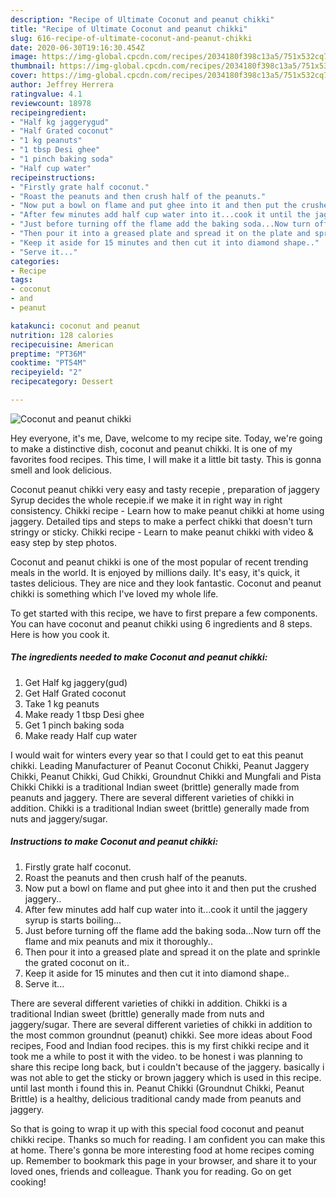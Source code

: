 ```yaml
---
description: "Recipe of Ultimate Coconut and peanut chikki"
title: "Recipe of Ultimate Coconut and peanut chikki"
slug: 616-recipe-of-ultimate-coconut-and-peanut-chikki
date: 2020-06-30T19:16:30.454Z
image: https://img-global.cpcdn.com/recipes/2034180f398c13a5/751x532cq70/coconut-and-peanut-chikki-recipe-main-photo.jpg
thumbnail: https://img-global.cpcdn.com/recipes/2034180f398c13a5/751x532cq70/coconut-and-peanut-chikki-recipe-main-photo.jpg
cover: https://img-global.cpcdn.com/recipes/2034180f398c13a5/751x532cq70/coconut-and-peanut-chikki-recipe-main-photo.jpg
author: Jeffrey Herrera
ratingvalue: 4.1
reviewcount: 18978
recipeingredient:
- "Half kg jaggerygud"
- "Half Grated coconut"
- "1 kg peanuts"
- "1 tbsp Desi ghee"
- "1 pinch baking soda"
- "Half cup water"
recipeinstructions:
- "Firstly grate half coconut."
- "Roast the peanuts and then crush half of the peanuts."
- "Now put a bowl on flame and put ghee into it and then put the crushed jaggery.."
- "After few minutes add half cup water into it...cook it until the jaggery syrup is starts boiling..."
- "Just before turning off the flame add the baking soda...Now turn off the flame and mix peanuts and mix it thoroughly.."
- "Then pour it into a greased plate and spread it on the plate and sprinkle the grated coconut on it.."
- "Keep it aside for 15 minutes and then cut it into diamond shape.."
- "Serve it..."
categories:
- Recipe
tags:
- coconut
- and
- peanut

katakunci: coconut and peanut 
nutrition: 128 calories
recipecuisine: American
preptime: "PT36M"
cooktime: "PT54M"
recipeyield: "2"
recipecategory: Dessert

---
```



![Coconut and peanut chikki](https://img-global.cpcdn.com/recipes/2034180f398c13a5/751x532cq70/coconut-and-peanut-chikki-recipe-main-photo.jpg)

Hey everyone, it's me, Dave, welcome to my recipe site. Today, we're going to make a distinctive dish, coconut and peanut chikki. It is one of my favorites food recipes. This time, I will make it a little bit tasty. This is gonna smell and look delicious.

Coconut peanut chikki very easy and tasty recepie , preparation of jaggery Syrup decides the whole recepie.if we make it in right way in right consistency. Chikki recipe - Learn how to make peanut chikki at home using jaggery. Detailed tips and steps to make a perfect chikki that doesn&#39;t turn stringy or sticky. Chikki recipe - Learn to make peanut chikki with video &amp; easy step by step photos.

Coconut and peanut chikki is one of the most popular of recent trending meals in the world. It is enjoyed by millions daily. It's easy, it's quick, it tastes delicious. They are nice and they look fantastic. Coconut and peanut chikki is something which I've loved my whole life.


To get started with this recipe, we have to first prepare a few components. You can have coconut and peanut chikki using 6 ingredients and 8 steps. Here is how you cook it.

<!--inarticleads1-->

##### The ingredients needed to make Coconut and peanut chikki:

1. Get Half kg jaggery(gud)
1. Get Half Grated coconut
1. Take 1 kg peanuts
1. Make ready 1 tbsp Desi ghee
1. Get 1 pinch baking soda
1. Make ready Half cup water


I would wait for winters every year so that I could get to eat this peanut chikki. Leading Manufacturer of Peanut Coconut Chikki, Peanut Jaggery Chikki, Peanut Chikki, Gud Chikki, Groundnut Chikki and Mungfali and Pista Chikki Chikki is a traditional Indian sweet (brittle) generally made from peanuts and jaggery. There are several different varieties of chikki in addition. Chikki is a traditional Indian sweet (brittle) generally made from nuts and jaggery/sugar. 

<!--inarticleads2-->

##### Instructions to make Coconut and peanut chikki:

1. Firstly grate half coconut.
1. Roast the peanuts and then crush half of the peanuts.
1. Now put a bowl on flame and put ghee into it and then put the crushed jaggery..
1. After few minutes add half cup water into it...cook it until the jaggery syrup is starts boiling...
1. Just before turning off the flame add the baking soda...Now turn off the flame and mix peanuts and mix it thoroughly..
1. Then pour it into a greased plate and spread it on the plate and sprinkle the grated coconut on it..
1. Keep it aside for 15 minutes and then cut it into diamond shape..
1. Serve it...


There are several different varieties of chikki in addition. Chikki is a traditional Indian sweet (brittle) generally made from nuts and jaggery/sugar. There are several different varieties of chikki in addition to the most common groundnut (peanut) chikki. See more ideas about Food recipes, Food and Indian food recipes. this is my first chikki recipe and it took me a while to post it with the video. to be honest i was planning to share this recipe long back, but i couldn&#39;t because of the jaggery. basically i was not able to get the sticky or brown jaggery which is used in this recipe. until last month i found this in. Peanut Chikki (Groundnut Chikki, Peanut Brittle) is a healthy, delicious traditional candy made from peanuts and jaggery. 

So that is going to wrap it up with this special food coconut and peanut chikki recipe. Thanks so much for reading. I am confident you can make this at home. There's gonna be more interesting food at home recipes coming up. Remember to bookmark this page in your browser, and share it to your loved ones, friends and colleague. Thank you for reading. Go on get cooking!
